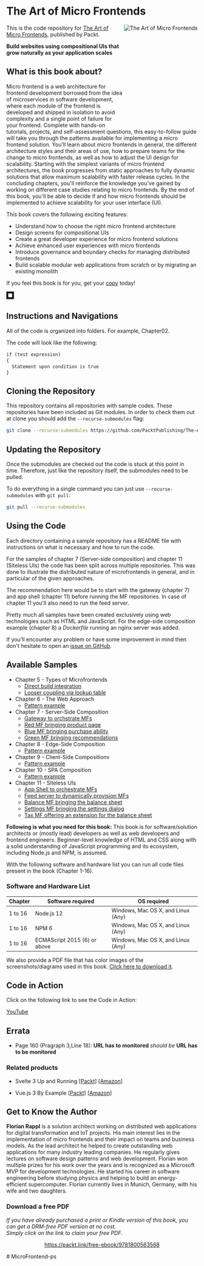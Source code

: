 


# The Art of Micro Frontends

<a href="https://www.packtpub.com/product/the-art-of-microfrontends/9781800563568"><img src="https://static.packt-cdn.com/products/9781800563568/cover/smaller" alt="The Art of Micro Frontends" height="256px" align="right"></a>

This is the code repository for [The Art of Micro Frontends](https://www.packtpub.com/product/the-art-of-microfrontends/9781800563568), published by Packt.

**Build websites using compositional UIs that grow naturally as your application scales**

## What is this book about?
Micro frontend is a web architecture for frontend development borrowed from the idea of microservices in software development, where each module of the frontend is developed and shipped in isolation to avoid complexity and a single point of failure for your frontend.
Complete with hands-on tutorials, projects, and self-assessment questions, this easy-to-follow guide will take you through the patterns available for implementing a micro frontend solution. You’ll learn about micro frontends in general, the different architecture styles and their areas of use, how to prepare teams for the change to micro frontends, as well as how to adjust the UI design for scalability. Starting with the simplest variants of micro frontend architectures, the book progresses from static approaches to fully dynamic solutions that allow maximum scalability with faster release cycles. In the concluding chapters, you'll reinforce the knowledge you’ve gained by working on different case studies relating to micro frontends.
By the end of this book, you'll be able to decide if and how micro frontends should be implemented to achieve scalability for your user interface (UI).

This book covers the following exciting features:
* Understand how to choose the right micro frontend architecture
* Design screens for compositional UIs
* Create a great developer experience for micro frontend solutions
* Achieve enhanced user experiences with micro frontends
* Introduce governance and boundary checks for managing distributed frontends
* Build scalable modular web applications from scratch or by migrating an existing monolith

If you feel this book is for you, get your [copy](https://www.amazon.com/dp/1800563566) today!

<a href="https://www.packtpub.com/?utm_source=github&utm_medium=banner&utm_campaign=GitHubBanner"><img src="https://raw.githubusercontent.com/PacktPublishing/GitHub/master/GitHub.png" alt="https://www.packtpub.com/" border="5" /></a>

## Instructions and Navigations
All of the code is organized into folders. For example, Chapter02.

The code will look like the following:
```
if (test expression)
{
  Statement upon condition is true
}
```
## Cloning the Repository

This repository contains all repositories with sample codes. These repositories have been included as Git modules. In order to check them out at clone you should add the `--recurse-submodules` flag:

```sh
git clone --recurse-submodules https://github.com/PacktPublishing/The-Art-of-Microfrontends.git
```

## Updating the Repository

Once the submodules are checked out the code is stuck at this point in time. Therefore, just like the repository itself, the submodules need to be pulled.

To do everything in a single command you can just use `--recurse-submodules` with `git pull`:

```sh
git pull --recurse-submodules
```

## Using the Code

Each directory containing a sample repository has a README file with instructions on what is necessary and how to run the code.

For the samples of chapter 7 (Server-side composition) and chapter 11 (Siteless UIs) the code has been split across multiple repositories. This was done to illustrate the distributed nature of microfrontends in general, and in particular of the given approaches.

The recommendation here would be to start with the gateway (chapter 7) and app shell (chapter 11) before running the MF repositories. In case of chapter 11 you'll also need to run the feed server.

Pretty much all samples have been created exclusively using web technologies such as HTML and JavaScript. For the edge-side composition example (chapter 8) a *Dockerfile* running an nginx server was added.

If you'll encounter any problem or have some improvement in mind then don't hesitate to open an [issue on GitHub](https://github.com/PacktPublishing/The-Art-of-Microfrontends/issues).

## Available Samples

* Chapter 5 - Types of Microfrontends
  * [Direct build integration](https://github.com/ArtOfMicrofrontends/05-pipeline)
  * [Looser coupling via lookup table](https://github.com/ArtOfMicrofrontends/05-server-discover)
* Chapter 6 - The Web Approach
  * [Pattern example](https://github.com/ArtOfMicrofrontends/06-web-approach)
* Chapter 7 - Server-Side Composition
  * [Gateway to orchstrate MFs](https://github.com/ArtOfMicrofrontends/07-gateway)
  * [Red MF bringing product page](https://github.com/ArtOfMicrofrontends/07-red)
  * [Blue MF bringing purchase ability](https://github.com/ArtOfMicrofrontends/07-blue)
  * [Green MF bringing recommendations](https://github.com/ArtOfMicrofrontends/07-green)
* Chapter 8 - Edge-Side Composition
  * [Pattern example](https://github.com/ArtOfMicrofrontends/08-edge-side-composition)
* Chapter 9 - Client-Side Compositionv
  * [Pattern example](https://github.com/ArtOfMicrofrontends/09-client-side-composition)
* Chapter 10 - SPA Composition
  * [Pattern example](https://github.com/ArtOfMicrofrontends/10-spa-composition)
* Chapter 11 - Siteless UIs
  * [App Shell to orchestrate MFs](https://github.com/ArtOfMicrofrontends/11-app-shell)
  * [Feed server to dynamically provision MFs](https://github.com/ArtOfMicrofrontends/11-service-feed)
  * [Balance MF bringing the balance sheet](https://github.com/ArtOfMicrofrontends/11-frontend-balance)
  * [Settings MF bringing the settings dialog](https://github.com/ArtOfMicrofrontends/11-frontend-settings)
  * [Tax MF offering an extension for the balance sheet](https://github.com/ArtOfMicrofrontends/11-frontend-tax)

**Following is what you need for this book:**
This book is for software/solution architects or (mostly lead) developers as well as web developers and frontend engineers. Beginner-level knowledge of HTML and CSS along with a solid understanding of JavaScript programming and its ecosystem, including Node.js and NPM, is assumed.

With the following software and hardware list you can run all code files present in the book (Chapter 1-16).

### Software and Hardware List

| Chapter  | Software required                   | OS required                        |
| -------- | ------------------------------------| -----------------------------------|
| 1 to 16      | Node.js 12                     | Windows, Mac OS X, and Linux (Any) |
| 1 to 16        | NPM 6            | Windows, Mac OS X, and Linux (Any) |
| 1 to 16        | ECMAScript 2015 (6) or above          | Windows, Mac OS X, and Linux (Any) |

We also provide a PDF file that has color images of the screenshots/diagrams used in this book. [Click here to download it](https://static.packt-cdn.com/downloads/9781800563568_ColorImages.pdf).

## Code in Action

Click on the following link to see the Code in Action:

[YouTube](https://www.youtube.com/playlist?list=PLeLcvrwLe185OWoZT0hfN5zesgVangK5M)

## Errata

* Page 160 (Pragraph 3,Line 18): **URL has to monitored** _should be_ **URL has to be monitored**


### Related products <Other books you may enjoy>
* Svelte 3 Up and Running [[Packt]](https://www.packtpub.com/product/svelte-3-up-and-running/9781839213625) [[Amazon]](https://www.amazon.com/dp/1839213620)

* Vue.js 3 By Example [[Packt]](https://www.packtpub.com/product/vue-js-3-by-example/9781838826345) [[Amazon]](https://www.amazon.com/dp/1838826343)

## Get to Know the Author
**Florian Rappl**
is a solution architect working on distributed web applications for digital transformation and IoT projects. His main interest lies in the implementation of micro frontends and their impact on teams and business models.
As the lead architect he helped to create outstanding web applications for many industry leading companies. He regularly gives lectures on software design patterns and web development. Florian won multiple prizes for his work over the years and is recognized as a Microsoft MVP for development technologies.
He started his career in software engineering before studying physics and helping to build an energy-efficient supercomputer. Florian currently lives in Munich, Germany, with his wife and two daughters.
### Download a free PDF

 <i>If you have already purchased a print or Kindle version of this book, you can get a DRM-free PDF version at no cost.<br>Simply click on the link to claim your free PDF.</i>
<p align="center"> <a href="https://packt.link/free-ebook/9781800563568">https://packt.link/free-ebook/9781800563568 </a> </p># MicroFrontend-ps
